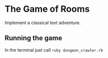 # The Game of Rooms

Implement a classical text adventure.

## Running the game

In the terminal just call `ruby dungeon_crawler.rb`
